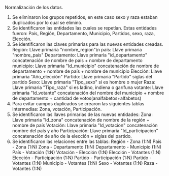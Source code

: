 Normalización de los datos.

1. Se eliminaron los grupos repetidos, en este caso sexo y raza estaban duplicados por lo cual se eliminó.
2. Se identificaron las entidades las cuales se repetían. Estas entidades fueron: País, Región, Departamento, Municipio, Partidos, sexo, raza, Elección.
3. Se identificaron las claves primarias para las nuevas entidades creadas.
   Región: Llave primaria "nombre_region"\n
   país: Llave primaria "nombre_pais"
   Departamento: Llave primaria "id_departamento" concatenación de nombre de país + nombre de departamento
   municipio: Llave primaria "Id_municipio" concatenación de nombre de departamento + nombre de país + nombre de municipio
   Elección: Llave primaria "Año_elección"
   Partido: Llave primaria "Partido" siglas del partido
   Sexo: Llave primaria "Tipo_sexo" si es hombre o mujer
   Raza: Llave primaria "Tipo_raza" si es ladino, indiena o garífuna
   votante: Llave primaria "Id_votante" concatenación del nombre del municipio + nombre de departamento + cantidad de votos(analfabetos+alfabetos)
4. Para evitar campos duplicados se crearon las siguientes tablas intermedias: Zona, votación, Participación.
5. Se identificaron las llaves primarias de las nuevas entidades:
   Zona: Llave primaria "Id_zona" concatenación de nombre de la región + nombre de país
   Votación: Llave primaria "Id_votacion" concatenación nombre del país y año
   Participación: Llave primaria "Id_participacion" concatenación de año de la elección + siglas del partido.
6. Se identificaron las relaciones entre las tablas:
   Región - Zona (1:N)
   País - Zona (1:N)
   Zona - Departamento (1:N)
   Departamento - Municipio (1:N)
   País - Votación (1:N)
   Votación - Elección (1:N)
   Elección - Votantes (1:N)
   Elección - Participación (1:N)
   Partido - Participación (1:N)
   Partido - Votantes (1:N)
   Municipio - Votantes (1:N)
   Sexo - Votantes (1:N)
   Raza - Votantes (1:N)
